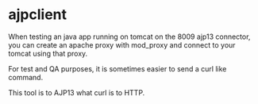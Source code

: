 # ajpclient


When testing an java app running on tomcat on the 8009 ajp13 connector, you can create an apache proxy with mod_proxy and connect to your tomcat using that proxy.

For test and QA purposes, it is sometimes easier to send a curl like command.

This tool is to AJP13 what curl is to HTTP.
